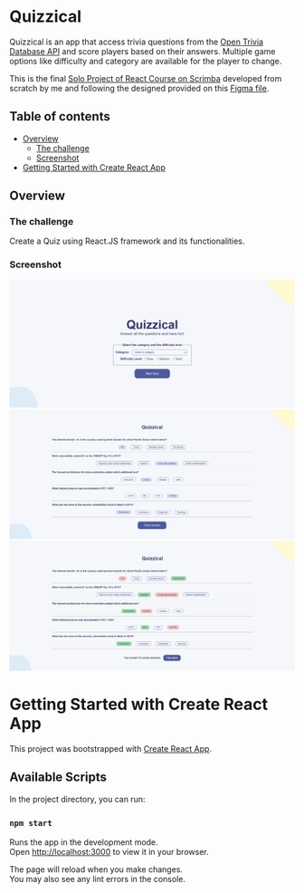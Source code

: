 # Quizzical
Quizzical is an app that access trivia questions from the [Open Trivia Database API](https://opentdb.com/) and score players based on their answers. Multiple game options like difficulty and category are available for the player to change.

This is the final [Solo Project of React Course on Scrimba](https://scrimba.com/learn/learnreact) developed from scratch by me and following the designed provided on this [Figma file](https://www.figma.com/file/E9S5iPcm10f0RIHK8mCqKL/Quizzical-App?node-id=0%3A1).

## Table of contents

- [Overview](#overview)
  - [The challenge](#the-challenge)
  - [Screenshot](#screenshot)
- [Getting Started with Create React App](#getting-started-with-create-react-app)
    
## Overview

### The challenge

Create a Quiz using React.JS framework and its functionalities.

### Screenshot
![Quizzical Start](./src/images/quizzical-start.png)
![Quizzical Questions](./src/images/quizzical-questions.png)
![Quizzical Score](./src/images/quizzical-score.png)

# Getting Started with Create React App

This project was bootstrapped with [Create React App](https://github.com/facebook/create-react-app).

## Available Scripts

In the project directory, you can run:

### `npm start`

Runs the app in the development mode.\
Open [http://localhost:3000](http://localhost:3000) to view it in your browser.

The page will reload when you make changes.\
You may also see any lint errors in the console.
